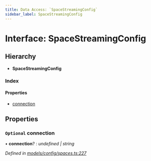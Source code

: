```yaml
---
title: Data Access: `SpaceStreamingConfig`
sidebar_label: SpaceStreamingConfig
---
```


# Interface: SpaceStreamingConfig

## Hierarchy

* **SpaceStreamingConfig**

### Index

#### Properties

* [connection](spacestreamingconfig.md#optional-connection)

## Properties

### `Optional` connection

• **connection**? : *undefined | string*

*Defined in [models/config/spaces.ts:227](https://github.com/terascope/teraslice/blob/a3992c27/packages/data-access/src/models/config/spaces.ts#L227)*
